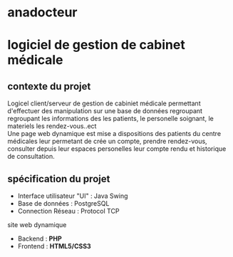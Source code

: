 # anadocteur
<h1>logiciel de gestion de cabinet médicale</h1>
<h2>contexte du projet</h2>
Logicel client/serveur de gestion de cabiniet médicale permettant d'effectuer des manipulation sur une base de données regroupant regroupant les informations des les patients, le personelle soignant, le materiels les rendez-vous..ect
<br>
Une page web dynamique est mise a dispositions des patients du centre médicales leur permetant de crée un compte, prendre rendez-vous, consulter depuis leur espaces personelles leur compte rendu et historique de consultation.
<h2>spécification du projet</h2>
<ul>
  <li>Interface utilisateur "UI" : Java Swing</li>
  <li>Base de données : PostgreSQL</li>
  <li>Connection Réseau : Protocol TCP</li>
</ul>
site web dynamique
<ul>
  <li>Backend : <strong>PHP</strong></li>
  <li>Frontend : <strong>HTML5/CSS3</strong></li>
</ul>
